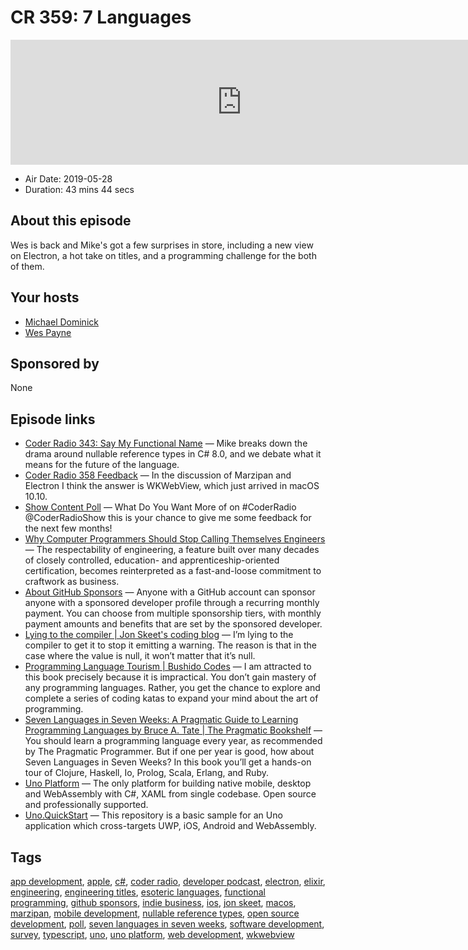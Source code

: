 # CR 359: 7 Languages

<iframe src="https://player.fireside.fm/v2/MLf2ZzhC+mFK6zRVF?theme=dark" width="740" height="200" frameborder="0" scrolling="no"></iframe>

* Air Date: 2019-05-28
* Duration: 43 mins 44 secs

## About this episode

Wes is back and Mike's got a few surprises in store, including a new view on Electron, a hot take on titles, and a programming challenge for the both of them.

## Your hosts
* [Michael Dominick](https://coder.show/hosts/michael)
* [Wes Payne](https://coder.show/hosts/wespayne)

## Sponsored by

None



## Episode links

  * [Coder Radio 343: Say My Functional Name](https://coder.show/343 "Coder Radio 343: Say My Functional Name") — Mike breaks down the drama around nullable reference types in C# 8.0, and we debate what it means for the future of the language. 
  * [Coder Radio 358 Feedback](https://www.reddit.com/r/CoderRadio/comments/braxr7/batteries_are_leaking_coder_radio_358/ "Coder Radio 358 Feedback") — In the discussion of Marzipan and Electron I think the answer is WKWebView, which just arrived in macOS 10.10. 
  * [Show Content Poll](https://twitter.com/dominucco/status/1131547330019246082 "Show Content Poll") — What Do You Want More of on #CoderRadio @CoderRadioShow this is your chance to give me some feedback for the next few months! 
  * [Why Computer Programmers Should Stop Calling Themselves Engineers](https://www.theatlantic.com/technology/archive/2015/11/programmers-should-not-call-themselves-engineers/414271/ "Why Computer Programmers Should Stop Calling Themselves Engineers") — The respectability of engineering, a feature built over many decades of closely controlled, education- and apprenticeship-oriented certification, becomes reinterpreted as a fast-and-loose commitment to craftwork as business.
  * [About GitHub Sponsors](https://help.github.com/en/articles/about-github-sponsors "About GitHub Sponsors") — Anyone with a GitHub account can sponsor anyone with a sponsored developer profile through a recurring monthly payment. You can choose from multiple sponsorship tiers, with monthly payment amounts and benefits that are set by the sponsored developer.
  * [Lying to the compiler | Jon Skeet's coding blog](https://codeblog.jonskeet.uk/2019/05/25/lying-to-the-compiler/ "Lying to the compiler | Jon Skeet's coding blog") — I’m lying to the compiler to get it to stop it emitting a warning. The reason is that in the case where the value is null, it won’t matter that it’s null.
  * [Programming Language Tourism | Bushido Codes](https://www.bushido.codes/programming-language-tourism "Programming Language Tourism | Bushido Codes") — I am attracted to this book precisely because it is impractical. You don’t gain mastery of any programming languages. Rather, you get the chance to explore and complete a series of coding katas to expand your mind about the art of programming. 
  * [Seven Languages in Seven Weeks: A Pragmatic Guide to Learning Programming Languages by Bruce A. Tate | The Pragmatic Bookshelf](https://pragprog.com/book/btlang/seven-languages-in-seven-weeks "Seven Languages in Seven Weeks: A Pragmatic Guide to Learning Programming Languages by Bruce A. Tate | The Pragmatic Bookshelf") — You should learn a programming language every year, as recommended by The Pragmatic Programmer. But if one per year is good, how about Seven Languages in Seven Weeks? In this book you’ll get a hands-on tour of Clojure, Haskell, Io, Prolog, Scala, Erlang, and Ruby.
  * [Uno Platform](https://platform.uno/ "Uno Platform") — The only platform for building native mobile, desktop and WebAssembly with C#, XAML from single codebase. Open source and professionally supported.
  * [Uno.QuickStart](https://github.com/nventive/Uno.QuickStart "Uno.QuickStart") — This repository is a basic sample for an Uno application which cross-targets UWP, iOS, Android and WebAssembly. 



## Tags

[app development](https://coder.show/tags/app%20development), [apple](https://coder.show/tags/apple), [c#](https://coder.show/tags/c%23), [coder radio](https://coder.show/tags/coder%20radio), [developer podcast](https://coder.show/tags/developer%20podcast), [electron](https://coder.show/tags/electron), [elixir](https://coder.show/tags/elixir), [engineering](https://coder.show/tags/engineering), [engineering titles](https://coder.show/tags/engineering%20titles), [esoteric languages](https://coder.show/tags/esoteric%20languages), [functional programming](https://coder.show/tags/functional%20programming), [github sponsors](https://coder.show/tags/github%20sponsors), [indie business](https://coder.show/tags/indie%20business), [ios](https://coder.show/tags/ios), [jon skeet](https://coder.show/tags/jon%20skeet), [macos](https://coder.show/tags/macos), [marzipan](https://coder.show/tags/marzipan), [mobile development](https://coder.show/tags/mobile%20development), [nullable reference types](https://coder.show/tags/nullable%20reference%20types), [open source development](https://coder.show/tags/open%20source%20development), [poll](https://coder.show/tags/poll), [seven languages in seven weeks](https://coder.show/tags/seven%20languages%20in%20seven%20weeks), [software development](https://coder.show/tags/software%20development), [survey](https://coder.show/tags/survey), [typescript](https://coder.show/tags/typescript), [uno](https://coder.show/tags/uno), [uno platform](https://coder.show/tags/uno%20platform), [web development](https://coder.show/tags/web%20development), [wkwebview](https://coder.show/tags/wkwebview)
